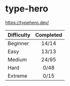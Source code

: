 # type-hero

<https://typehero.dev/>

| Difficulty | Completed |
| ---------- | :-------: |
| Beginner   |   14/14   |
| Easy       |   13/13   |
| Medium     |   24/95   |
| Hard       |   0/48    |
| Extreme    |   0/15    |
